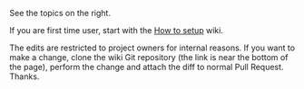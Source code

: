 See the topics on the right.

If you are first time user, start with the [How to setup](/opengrok/opengrok/wiki/How-to-setup-OpenGrok) wiki.

The edits are restricted to project owners for internal reasons. If you want to make a change, clone the wiki Git repository (the link is near the bottom of the page), perform the change and attach the diff to normal Pull Request. Thanks.